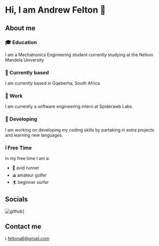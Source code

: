 #  Hi, I am Andrew Felton 👋
## About me 
### :mortar_board: Education
I am a Mechatronics Engineering student currently studying at the Nelson Mandela University
### :round_pushpin: Currently based 
I am currently based in Gqeberha, South Africa
### :office: Work
I am currently a software engineering intern at Spiderweb Labs.
### :construction: Developing 
I am working on developing my coding skills by partaking in extra projects and learning new languages.
### :grey_exclamation: Free Time 
In my free time I am a:
- :running: avid runner 
- :golf: amateur golfer 
- :surfer: beginner surfer

## Socials
![github](https://img.shields.io/badge/GitHub-000000?style=for-the-badge&logo=GitHub&logoColor=white)]

## Contact me 
:telephone_receiver: feltona6@gmail.com



<!---
AndrewFelton23/AndrewFelton23 is a ✨ special ✨ repository because its `README.md` (this file) appears on your GitHub profile.
You can click the Preview link to take a look at your changes.
--->
